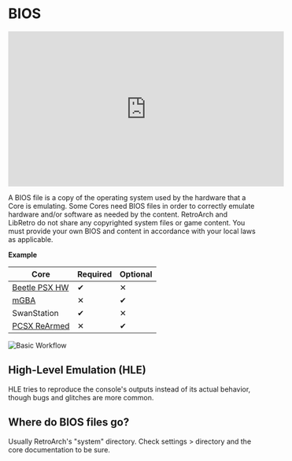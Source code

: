 # BIOS

<iframe width="560" height="315" src="https://www.youtube-nocookie.com/embed/VoZPbBp6sco" frameborder="0" allow="accelerometer; autoplay; clipboard-write; encrypted-media; gyroscope; picture-in-picture" allowfullscreen></iframe>

A BIOS file is a copy of the operating system used by the hardware that a Core is emulating. Some Cores need BIOS files in order to correctly emulate hardware and/or software as needed by the content. RetroArch and LibRetro do not share any copyrighted system files or game content. You must provide your own BIOS and content in accordance with your local laws as applicable.

**Example**

|   Core             |Required                          |Optional|
|----------------|-------------------------------|-----------------------------|
|[Beetle PSX HW](../library/beetle_psx_hw.md)|✔           |    ✕        |
|[mGBA](../library/mgba.md)|✕           |✔            |
|SwanStation|✔|✕|
|[PCSX ReArmed](../library/pcsx_rearmed.md)|✕           |✔            |

![Basic Workflow](https://cdn.discordapp.com/attachments/615183202239381544/757354372064739428/Workflow-Diagram.png)

## High-Level Emulation (HLE)

HLE tries to reproduce the console's outputs instead of its actual behavior, though bugs and glitches are more common.

## Where do BIOS files go?

Usually RetroArch's "system" directory. Check settings > directory and the core documentation to be sure.
